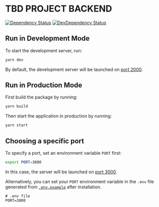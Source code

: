 # TBD PROJECT BACKEND

[![Dependency Status](https://david-dm.org/vikr01/tbd-project-name/status.svg?path=packages/backend)](https://david-dm.org/vikr01/tbd-project-name?path=packages/backend)
[![DevDependency Status](https://david-dm.org/vikr01/tbd-project-name/dev-status.svg?path=packages/backend)](https://david-dm.org/vikr01/tbd-project-name?path=packages/backend?type=dev)

## Run in Development Mode

To start the development server, run:

```bash
yarn dev
```

By default, the development server will be launched on [port 2000](http://localhost:2000).

## Run in Production Mode

First build the package by running:

```bash
yarn build
```

Then start the application in production by running:

```bash
yarn start
```

## Choosing a specific port

To specify a port, set an environment variable `PORT` first:

```bash
export PORT=3000
```

In this case, the server will be launched on [port 3000](http://localhost:3000).

Alternatively, you can set your `PORT` environment variable in the `.env` file generated from [`.env.example`](./.env.example) after installation.

```ignore
# .env file
PORT=3000
```
